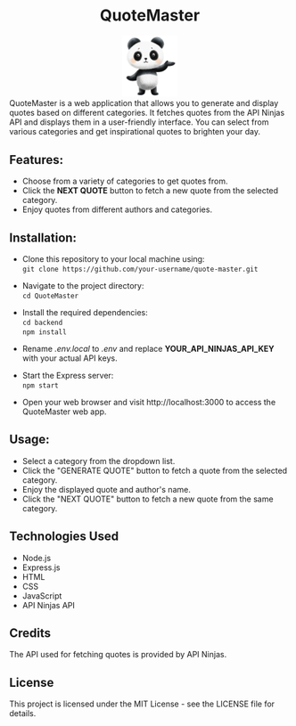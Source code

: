 <h1 align="center">QuoteMaster</h1>
<div align="center"><img src="./frontend/images/teddy.png" alt="logo" width="100px"/></div>
QuoteMaster is a web application that allows you to generate and display quotes based on different categories. It fetches quotes from the API Ninjas API and displays them in a user-friendly interface. You can select from various categories and get inspirational quotes to brighten your day.

## Features:
* Choose from a variety of categories to get quotes from.
* Click the **NEXT QUOTE** button to fetch a new quote from the selected category.
* Enjoy quotes from different authors and categories.

## Installation: 

* Clone this repository to your local machine using:</br>
`git clone https://github.com/your-username/quote-master.git`

* Navigate to the project directory:</br>
`cd QuoteMaster`

* Install the required dependencies:</br>
`cd backend`</br>
`npm install`

* Rename *.env.local* to *.env* and replace **YOUR_API_NINJAS_API_KEY** with your actual API keys.

* Start the Express server:</br>
`npm start`</br>

* Open your web browser and visit http://localhost:3000 to access the QuoteMaster web app.

## Usage:
* Select a category from the dropdown list.
* Click the "GENERATE QUOTE" button to fetch a quote from the selected category.
* Enjoy the displayed quote and author's name.
* Click the "NEXT QUOTE" button to fetch a new quote from the same category.

## Technologies Used
* Node.js
* Express.js
* HTML
* CSS
* JavaScript
* API Ninjas API

## Credits
The API used for fetching quotes is provided by API Ninjas.

## License
This project is licensed under the MIT License - see the LICENSE file for details.


